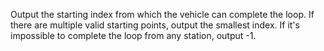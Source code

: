 Output the starting index from which the vehicle can complete the loop. If there are multiple valid starting points, output the smallest index. If it's impossible to complete the loop from any station, output -1.